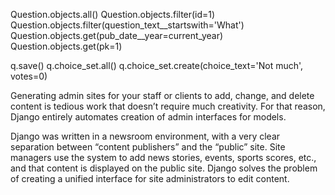 Question.objects.all()
Question.objects.filter(id=1)
Question.objects.filter(question_text__startswith='What')
Question.objects.get(pub_date__year=current_year)
Question.objects.get(pk=1)

q.save()
q.choice_set.all()
q.choice_set.create(choice_text='Not much', votes=0)


Generating admin sites for your staff or clients to add, change, and delete content is tedious work that doesn’t require much creativity. For that reason, Django entirely automates creation of admin interfaces for models.

Django was written in a newsroom environment, with a very clear separation between “content publishers” and the “public” site. Site managers use the system to add news stories, events, sports scores, etc., and that content is displayed on the public site. Django solves the problem of creating a unified interface for site administrators to edit content.

